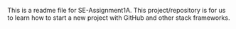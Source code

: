 This is a readme file for SE-Assignment1A.
This project/repository is for us to learn how to start a new project with GitHub and other stack frameworks.